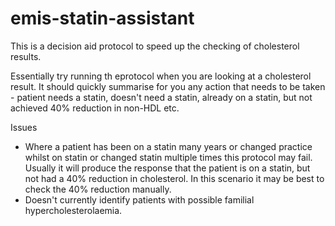 # emis-statin-assistant
This is a decision aid protocol to speed up the checking of cholesterol results. 

Essentially try running th eprotocol when you are looking at a cholesterol result. It should quickly summarise for you any action that needs to be taken - patient needs a statin, doesn't need a statin, already on a statin, but not achieved 40% reduction in non-HDL etc. 

Issues 
- Where a patient has been on a statin many years or changed practice whilst on statin or changed statin multiple times this protocol may fail. Usually it will produce the response that the patient is on a statin, but not had a 40% reduction in cholesterol. In this scenario it may be best to check the 40% reduction manually.
- Doesn't currently identify patients with possible familial hypercholesterolaemia. 

